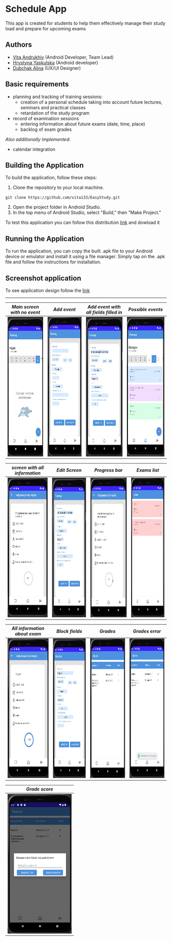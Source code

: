 # Schedule App
This app is created for students to help them effectively manage their study load and prepare for upcoming exams

## Authors
- [Vita Andrukhiv](https://github.com/vita133) (Android Developer, Team Lead)<br>
- [Hrystyna Yaskulska](https://github.com/hrystynaa) (Android developer)<br> 
- [Dubchak Alina](https://github.com/AlinaDubchak) (UX/UI Designer)<br> 
## Basic requirements

- planning and tracking of training sessions:
  - creation of a personal schedule taking into account future lectures, seminars and practical classes
  - retardation of the study program
- record of examination sessions
  - entering information about future exams (date, time, place)
  - backlog of exam grades

*Also additionally implemented:*
- calendar integration

## Building the Application

To build the application, follow these steps:

1. Clone the repository to your local machine.

```
git clone https://github.com/vita133/EasyStudy.git

```
2. Open the project folder in Android Studio.
3. In the top menu of Android Studio, select "Build," then "Make Project."

To test this application you can follow this distribution [link](https://appdistribution.firebase.google.com/pub/i/3b05943dcb0ba893) and dowload it

## Running the Application

To run the application, you can copy the built .apk file to your Android device or emulator and install it using a file manager. Simply tap on the .apk file and follow the instructions for installation.

## Screenshot application

To see application design follow the [link](https://www.figma.com/file/KxPLDCY3lZ5AHOLp1jNKh8/Hakaton?type=design&node-id=12%3A833&mode=design&t=DSyH6at7hSMkPx58-1)

-----

|  _Main screen with no event_  |      _Add event_      |    _Add event with all fields filled in_    |      _Possible events_    |
|----------|:-------------:|:-------------:|:-------------:|
| <img src=image/main.jpg width="200" height="435"> |  <img src=image/add_event_1.jpg width="200" height="435"> | <img src=image/add_event_2.jpg width="200" height="435"> | <img src=image/all_events.jpg width="200" height="435"> | 

|   _screen with all information_  |      _Edit Screen_      |    _Progress bar_    |      _Exams list_    |
|----------|:-------------:|:-------------:|:-------------:|
| <img src=image/all_inform.jpg width="200" height="435"> |  <img src=image/add_event_2.jpg width="200" height="435"> | <img src=image/progress_bar.jpg width="200" height="435"> | <img src=image/exams_list.jpg width="200" height="435"> |

|   _All information about exam_  |      _Block fields_      |    _Grades_    |      _Grades error_    |
|----------|:-------------:|:-------------:|:-------------:|
| <img src=image/exams_information.jpg width="200" height="435"> |  <img src=image/exam_block.jpg width="200" height="435"> | <img src=image/grade.jpg width="200" height="435"> | <img src=image/grade_err.jpg width="200" height="435"> |

|   _Grade score_  |  
|----------|
| <img src=image/grade_score.jpg width="200" height="435"> |
